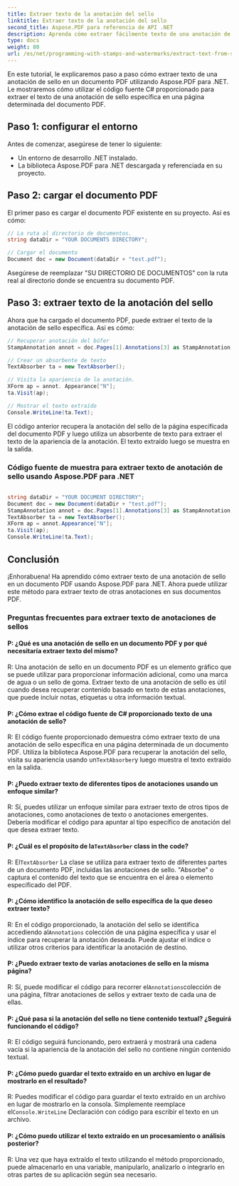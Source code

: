 ```yaml
---
title: Extraer texto de la anotación del sello
linktitle: Extraer texto de la anotación del sello
second_title: Aspose.PDF para referencia de API .NET
description: Aprenda cómo extraer fácilmente texto de una anotación de sello en sus documentos PDF con Aspose.PDF para .NET.
type: docs
weight: 80
url: /es/net/programming-with-stamps-and-watermarks/extract-text-from-stamp-annotation/
---
```

En este tutorial, le explicaremos paso a paso cómo extraer texto de una anotación de sello en un documento PDF utilizando Aspose.PDF para .NET. Le mostraremos cómo utilizar el código fuente C# proporcionado para extraer el texto de una anotación de sello específica en una página determinada del documento PDF.

## Paso 1: configurar el entorno

Antes de comenzar, asegúrese de tener lo siguiente:

- Un entorno de desarrollo .NET instalado.
- La biblioteca Aspose.PDF para .NET descargada y referenciada en su proyecto.

## Paso 2: cargar el documento PDF

El primer paso es cargar el documento PDF existente en su proyecto. Así es cómo:

```csharp
// La ruta al directorio de documentos.
string dataDir = "YOUR DOCUMENTS DIRECTORY";

// Cargar el documento
Document doc = new Document(dataDir + "test.pdf");
```

Asegúrese de reemplazar "SU DIRECTORIO DE DOCUMENTOS" con la ruta real al directorio donde se encuentra su documento PDF.

## Paso 3: extraer texto de la anotación del sello

Ahora que ha cargado el documento PDF, puede extraer el texto de la anotación de sello específica. Así es cómo:

```csharp
// Recuperar anotación del búfer
StampAnnotation annot = doc.Pages[1].Annotations[3] as StampAnnotation;

// Crear un absorbente de texto
TextAbsorber ta = new TextAbsorber();

// Visita la apariencia de la anotación.
XForm ap = annot. Appearance["N"];
ta.Visit(ap);

// Mostrar el texto extraído
Console.WriteLine(ta.Text);
```

El código anterior recupera la anotación del sello de la página especificada del documento PDF y luego utiliza un absorbente de texto para extraer el texto de la apariencia de la anotación. El texto extraído luego se muestra en la salida.

### Código fuente de muestra para extraer texto de anotación de sello usando Aspose.PDF para .NET 
```csharp

string dataDir = "YOUR DOCUMENT DIRECTORY";
Document doc = new Document(dataDir + "test.pdf");
StampAnnotation annot = doc.Pages[1].Annotations[3] as StampAnnotation;
TextAbsorber ta = new TextAbsorber();
XForm ap = annot.Appearance["N"];
ta.Visit(ap);
Console.WriteLine(ta.Text);

```

## Conclusión

¡Enhorabuena! Ha aprendido cómo extraer texto de una anotación de sello en un documento PDF usando Aspose.PDF para .NET. Ahora puede utilizar este método para extraer texto de otras anotaciones en sus documentos PDF.

### Preguntas frecuentes para extraer texto de anotaciones de sellos

#### P: ¿Qué es una anotación de sello en un documento PDF y por qué necesitaría extraer texto del mismo?

R: Una anotación de sello en un documento PDF es un elemento gráfico que se puede utilizar para proporcionar información adicional, como una marca de agua o un sello de goma. Extraer texto de una anotación de sello es útil cuando desea recuperar contenido basado en texto de estas anotaciones, que puede incluir notas, etiquetas u otra información textual.

#### P: ¿Cómo extrae el código fuente de C# proporcionado texto de una anotación de sello?

 R: El código fuente proporcionado demuestra cómo extraer texto de una anotación de sello específica en una página determinada de un documento PDF. Utiliza la biblioteca Aspose.PDF para recuperar la anotación del sello, visita su apariencia usando un`TextAbsorber`y luego muestra el texto extraído en la salida.

#### P: ¿Puedo extraer texto de diferentes tipos de anotaciones usando un enfoque similar?

R: Sí, puedes utilizar un enfoque similar para extraer texto de otros tipos de anotaciones, como anotaciones de texto o anotaciones emergentes. Debería modificar el código para apuntar al tipo específico de anotación del que desea extraer texto.

####  P: ¿Cuál es el propósito de la`TextAbsorber` class in the code?

 R: El`TextAbsorber` La clase se utiliza para extraer texto de diferentes partes de un documento PDF, incluidas las anotaciones de sello. "Absorbe" o captura el contenido del texto que se encuentra en el área o elemento especificado del PDF.

#### P: ¿Cómo identifico la anotación de sello específica de la que deseo extraer texto?

 R: En el código proporcionado, la anotación del sello se identifica accediendo al`Annotations` colección de una página específica y usar el índice para recuperar la anotación deseada. Puede ajustar el índice o utilizar otros criterios para identificar la anotación de destino.

#### P: ¿Puedo extraer texto de varias anotaciones de sello en la misma página?

 R: Sí, puede modificar el código para recorrer el`Annotations`colección de una página, filtrar anotaciones de sellos y extraer texto de cada una de ellas.

#### P: ¿Qué pasa si la anotación del sello no tiene contenido textual? ¿Seguirá funcionando el código?

R: El código seguirá funcionando, pero extraerá y mostrará una cadena vacía si la apariencia de la anotación del sello no contiene ningún contenido textual.

#### P: ¿Cómo puedo guardar el texto extraído en un archivo en lugar de mostrarlo en el resultado?

 R: Puedes modificar el código para guardar el texto extraído en un archivo en lugar de mostrarlo en la consola. Simplemente reemplace el`Console.WriteLine` Declaración con código para escribir el texto en un archivo.

#### P: ¿Cómo puedo utilizar el texto extraído en un procesamiento o análisis posterior?

R: Una vez que haya extraído el texto utilizando el método proporcionado, puede almacenarlo en una variable, manipularlo, analizarlo o integrarlo en otras partes de su aplicación según sea necesario.